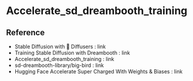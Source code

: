 # Accelerate_sd_dreambooth_training

## Reference

* Stable Diffusion with 🧨 Diffusers : link
* Training Stable Diffusion with Dreambooth : link
* Accelerate_sd_dreambooth_training : link
* sd-dreambooth-library/big-bird : link
* Hugging Face Accelerate Super Charged With Weights & Biases : link
